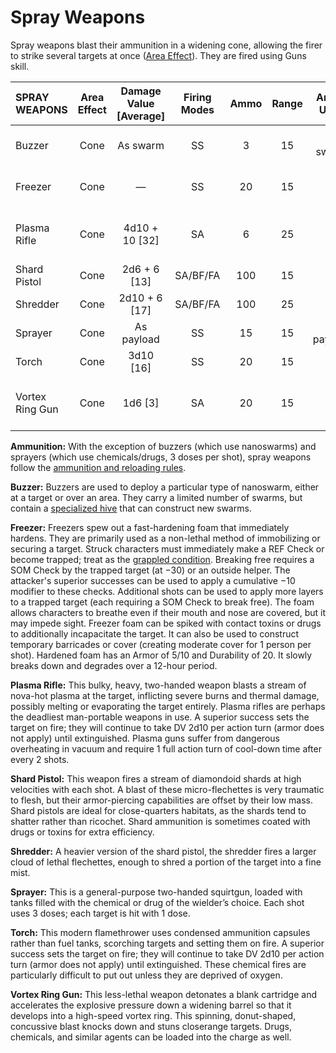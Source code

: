 # Spray Weapons

Spray weapons blast their ammunition in a widening cone, allowing the firer to strike several targets at once ([Area Effect](../12/15-special-attacks.md#area-effect-attacks)). They are fired using Guns skill.

| SPRAY WEAPONS   | Area Effect | Damage Value \[Average\] | Firing Modes | Ammo | Range | Armor Used |    Comp/<!-- CLEANED wbr -->GP     | Notes                             |
| :-------------- | :---------: | :----------------------: | :----------: | :--: | :---: | :--------: | :-----------------: | :-------------------------------- |
| Buzzer          |    Cone     |         As swarm         |      SS      |  3   |  15   |  As swarm  | As specialized hive | Long, Two-Handed                  |
| Freezer         |    Cone     |            —             |      SS      |  20  |  15   |     —      |        Mod/2        | Entangling, Long, Two-Handed      |
| Plasma Rifle    |    Cone     |     4d10 + 10 \[32\]     |      SA      |  6   |  25   |     E      |       Maj/R/3       | Armor-Piercing, Long, Two-Handed  |
| Shard Pistol    |    Cone     |      2d6 + 6 \[13\]      |   SA/BF/FA   | 100  |  15   |     K      |       Min/R/1       | Concealable                       |
| Shredder        |    Cone     |     2d10 + 6 \[17\]      |   SA/BF/FA   | 100  |  25   |     K      |       Mod/R/2       | Two-Handed                        |
| Sprayer         |    Cone     |        As payload        |      SS      |  15  |  15   | As payload |        Min/1        | Long, Two-Handed                  |
| Torch           |    Cone     |       3d10 \[16\]        |      SS      |  20  |  15   |     E      |       Maj/R/3       | Long, Two-Handed                  |
| Vortex Ring Gun |    Cone     |        1d6 \[3\]         |      SA      |  20  |  15   |     E      |        Min/1        | Knockdown, Long, Stun, Two-Handed |

**Ammunition:** With the exception of buzzers (which use nanoswarms) and sprayers (which use chemicals/drugs, 3 doses per shot), spray weapons follow the [ammunition and reloading rules](../12/04-ranged-combat.md#ammunition-and-reloading).

**Buzzer:** Buzzers are used to deploy a particular type of nanoswarm, either at a target or over an area. They carry a limited number of swarms, but contain a [specialized hive](../16/19-nanotech.md#hives) that can construct new swarms.

**Freezer:** Freezers spew out a fast-hardening foam that immediately hardens. They are primarily used as a non-lethal method of immobilizing or securing a target. Struck characters must immediately make a REF Check or become trapped; treat as the [grappled condition](../12/21-other-action-factors.md#conditions). Breaking free requires a SOM Check by the trapped target (at −30) or an outside helper. The attacker's superior successes can be used to apply a cumulative −10 modifier to these checks. Additional shots can be used to apply more layers to a trapped target (each requiring a SOM Check to break free). The foam allows characters to breathe even if their mouth and nose are covered, but it may impede sight. Freezer foam can be spiked with contact toxins or drugs to additionally incapacitate the target. It can also be used to construct temporary barricades or cover (creating moderate cover for 1 person per shot). Hardened foam has an Armor of 5/10 and Durability of 20. It slowly breaks down and degrades over a 12-hour period.

**Plasma Rifle:** This bulky, heavy, two-handed weapon blasts a stream of nova-hot plasma at the target, inflicting severe burns and thermal damage, possibly melting or evaporating the target entirely. Plasma rifles are perhaps the deadliest man-portable weapons in use. A superior success sets the target on fire; they will continue to take DV 2d10 per action turn (armor does not apply) until extinguished. Plasma guns suffer from dangerous overheating in vacuum and require 1 full action turn of cool-down time after every 2 shots.

**Shard Pistol:** This weapon fires a stream of diamondoid shards at high velocities with each shot. A blast of these micro-flechettes is very traumatic to flesh, but their armor-piercing capabilities are offset by their low mass. Shard pistols are ideal for close-quarters habitats, as the shards tend to shatter rather than ricochet. Shard ammunition is sometimes coated with drugs or toxins for extra efficiency.

**Shredder:** A heavier version of the shard pistol, the shredder fires a larger cloud of lethal flechettes, enough to shred a portion of the target into a fine mist.

**Sprayer:** This is a general-purpose two-handed squirtgun, loaded with tanks filled with the chemical or drug of the wielder’s choice. Each shot uses 3 doses; each target is hit with 1 dose.

**Torch:** This modern flamethrower uses condensed ammunition capsules rather than fuel tanks, scorching targets and setting them on fire. A superior success sets the target on fire; they will continue to take DV 2d10 per action turn (armor does not apply) until extinguished. These chemical fires are particularly difficult to put out unless they are deprived of oxygen.

**Vortex Ring Gun:** This less-lethal weapon detonates a blank cartridge and accelerates the explosive pressure down a widening barrel so that it develops into a high-speed vortex ring. This spinning, donut-shaped, concussive blast knocks down and stuns closerange targets. Drugs, chemicals, and similar agents can be loaded into the charge as well.
